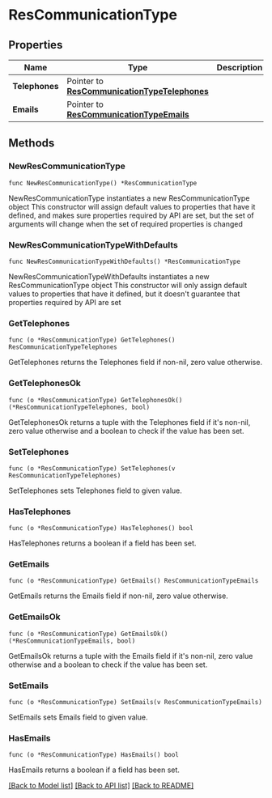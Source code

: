 # ResCommunicationType

## Properties

Name | Type | Description | Notes
------------ | ------------- | ------------- | -------------
**Telephones** | Pointer to [**ResCommunicationTypeTelephones**](ResCommunicationTypeTelephones.md) |  | [optional] 
**Emails** | Pointer to [**ResCommunicationTypeEmails**](ResCommunicationTypeEmails.md) |  | [optional] 

## Methods

### NewResCommunicationType

`func NewResCommunicationType() *ResCommunicationType`

NewResCommunicationType instantiates a new ResCommunicationType object
This constructor will assign default values to properties that have it defined,
and makes sure properties required by API are set, but the set of arguments
will change when the set of required properties is changed

### NewResCommunicationTypeWithDefaults

`func NewResCommunicationTypeWithDefaults() *ResCommunicationType`

NewResCommunicationTypeWithDefaults instantiates a new ResCommunicationType object
This constructor will only assign default values to properties that have it defined,
but it doesn't guarantee that properties required by API are set

### GetTelephones

`func (o *ResCommunicationType) GetTelephones() ResCommunicationTypeTelephones`

GetTelephones returns the Telephones field if non-nil, zero value otherwise.

### GetTelephonesOk

`func (o *ResCommunicationType) GetTelephonesOk() (*ResCommunicationTypeTelephones, bool)`

GetTelephonesOk returns a tuple with the Telephones field if it's non-nil, zero value otherwise
and a boolean to check if the value has been set.

### SetTelephones

`func (o *ResCommunicationType) SetTelephones(v ResCommunicationTypeTelephones)`

SetTelephones sets Telephones field to given value.

### HasTelephones

`func (o *ResCommunicationType) HasTelephones() bool`

HasTelephones returns a boolean if a field has been set.

### GetEmails

`func (o *ResCommunicationType) GetEmails() ResCommunicationTypeEmails`

GetEmails returns the Emails field if non-nil, zero value otherwise.

### GetEmailsOk

`func (o *ResCommunicationType) GetEmailsOk() (*ResCommunicationTypeEmails, bool)`

GetEmailsOk returns a tuple with the Emails field if it's non-nil, zero value otherwise
and a boolean to check if the value has been set.

### SetEmails

`func (o *ResCommunicationType) SetEmails(v ResCommunicationTypeEmails)`

SetEmails sets Emails field to given value.

### HasEmails

`func (o *ResCommunicationType) HasEmails() bool`

HasEmails returns a boolean if a field has been set.


[[Back to Model list]](../README.md#documentation-for-models) [[Back to API list]](../README.md#documentation-for-api-endpoints) [[Back to README]](../README.md)


